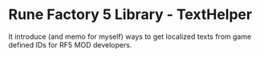 # Rune Factory 5 Library - TextHelper
It introduce (and memo for myself) ways to get localized texts from game defined IDs for RF5 MOD developers.
